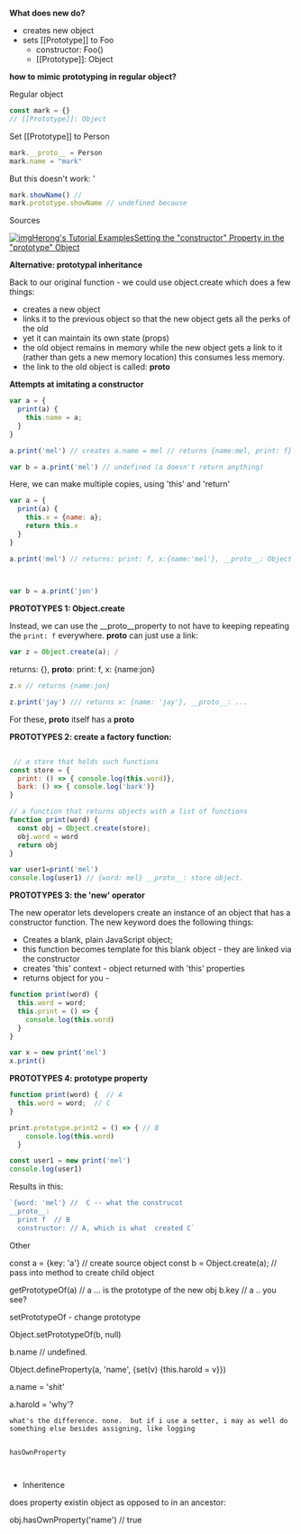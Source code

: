 
__What does new do?__

- creates new object
- sets [[Prototype]] to Foo 
  - constructor: Foo()
  - [[Prototype]]: Object 

__how to mimic prototyping in regular object?__

Regular object

```js
const mark = {}
// [[Prototype]]: Object
```

Set [[Prototype]] to Person

```js
mark.__proto__ = Person
mark.name = "mark"
```

But this doesn't work: '

```js
mark.showName() // 
mark.prototype.showName // undefined because 
```

Sources



[![img](https://encrypted-tbn2.gstatic.com/faviconV2?url=https://herongyang.com&client=VFE&size=32&type=FAVICON&fallback_opts=TYPE,SIZE,URL&nfrp=2)Herong's Tutorial ExamplesSetting the "constructor" Property in the "prototype" Object](https://www.google.com/url?sa=i&url=http%3A%2F%2Fwww.herongyang.com%2FJavaScript%2FInheritance-Prototype-constructor-Property.html&psig=AOvVaw2m6ojNkiaLgDYGs_T2y2mE&ust=1628440088871000&source=images&cd=vfe&ved=0CAwQjhxqFwoTCPDN-dmqn_ICFQAAAAAdAAAAABAa)

 


__Alternative: prototypal inheritance__

Back to our original function - we could use object.create which does a few things: 

- creates a new object
- links it to the previous object so that the new object gets all the perks of the old
- yet it can maintain its own state (props) 
- the old object remains in memory while the new object gets a link to it (rather than gets a new memory location) this consumes less memory.
- the link to the old object is called:  __proto__

__Attempts at imitating a constructor__

```js
var a = {
  print(a) { 
    this.name = a; 
  }
}

a.print('mel') // creates a.name = mel // returns {name:mel, print: f} __proto__: Obj

var b = a.print('mel') // undefined (a doesn't return anything)

```

Here, we can make multiple copies, using 'this' and 'return'

```js
var a = {
  print(a) { 
  	this.x = {name: a};
  	return this.x
  }
}

a.print('mel') // returns: print: f, x:{name:'mel'}, __proto__: Object

 

var b = a.print('jon')


```

__PROTOTYPES 1: Object.create__

Instead, we can use the __proto__property to not have to keeping repeating the `print: f` everywhere.   __proto__ can just use a link: 

```js
var z = Object.create(a); /
```

returns: {}, __proto__: print: f, x: {name:jon}

```js
z.x // returns {name:jon}

z.print('jay') /// returns x: {name: 'jay'}, __proto__: ...  
```

For these, __proto__ itself has a __proto__


__PROTOTYPES 2: create a factory function:__ 

```js
 
 // a store that holds such functions
const store = {
  print: () => { console.log(this.word)},
  bark: () => { console.log('bark')}
}

// a function that returns objects with a list of functions
function print(word) {
  const obj = Object.create(store);
  obj.word = word
  return obj
}

var user1=print('mel')
console.log(user1) // {word: mel} __proto__: store object. 
```

__PROTOTYPES 3: the 'new' operator__

The new operator lets developers create an instance of an object that has a constructor function. The new keyword does the following things:

- Creates a blank, plain JavaScript object;
- this function becomes template for this blank object - they are linked via the constructor 
- creates 'this' context - object returned with 'this' properties
- returns object for you - 

```js
function print(word) {
  this.word = word;
  this.print = () => {
    console.log(this.word)
  }
}

var x = new print('mel')
x.print()
```

__PROTOTYPES 4: prototype property__

```js
function print(word) {  // A
  this.word = word;  // C
}

print.prototype.print2 = () => { // B
    console.log(this.word)
  }

const user1 = new print('mel')
console.log(user1) 

```

Results in this: 

```js
`{word: 'mel'} //  C -- what the construcot
__proto__: 
  print f  // B
  constructor: // A, which is what  created C`
```

Other

  const a = {key: 'a'}  // create source object
  const b = Object.create(a); // pass into method to create child object

  getPrototypeOf(a) // a ... is the prototype of the new obj
  b.key // a  .. you see?

setPrototypeOf - change prototype

Object.setPrototypeOf(b, null)

b.name // undefined. 

Object.defineProperty(a, 'name', {set(v) {this.harold = v}})

a.name = 'shit'

a.harold = 'why'? 

```
what's the difference. none.  but if i use a setter, i may as well do something else besides assigning, like logging


hasOwnProperty

 
```

- Inheritence

does property existin object as opposed to in an ancestor:

obj.hasOwnProperty('name') // true
